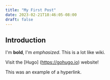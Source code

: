 ```yaml
---
title: "My First Post"
date: 2023-02-21T18:46:05-08:00
draft: false
---
```


## Introduction

I'm **bold**, I'm *emphasized*.  This is a lot like wiki.

Visit the [Hugo] (https://gohugo.io) website!

This was an example of a hyperlink.


